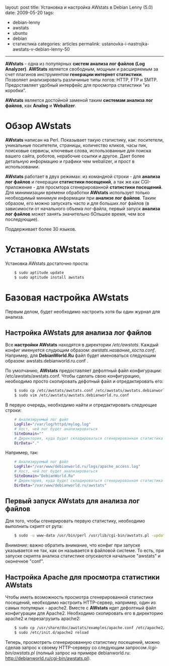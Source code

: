layout: post
title: Установка и настройка AWstats в Debian Lenny (5.0)
date: 2009-05-20
tags:
- debian-lenny
- awstats
- ubuntu
- debian
- статистика
categories: articles
permalink: ustanovka-i-nastrojka-awstats-v-debian-lenny-50

---

**AWstats** - одна из популярных **систем анализа лог файлов (Log Analyzer)**. **AWStats** является свободным, мощным и расширяемым за счет плагинов инструментом **генерации интернет статистики**. Позволяет анализировать различиные типы логов: HTTP, FTP и SMTP. Предоставляет удобный интерфейс для просмотра статистики "из коробки". 

**AWstats** является достойной заменой таким **системам анализа лог файлов**, как **Analog** и **Webalizer**.

<!-- more -->

Обзор AWstats
=============

**AWstats** написан на Perl. Показывает такую статистику, как: поситетели, уникальные поситетели, страницы, количество кликов, часы пик, поисковые сервисы, ключевые слова, использованные для поиска вашего сайта, роботов, нерабочие ссылки и другое. Дает более детальную информацию и графики чем webalizer, и прост в использовании. 

**AWstats** работает в двух режимах: из командной строки - для **анализа лог файлов** и генерации **статистики посещений**, а так же как CGI-приложение - для просмтора сгенерированной **статистики посещений**. Для минимизации времени обработки **AWstats** использует только необходимый минимум информации при **анализе лог файлов**. Таким образом, его можно запускать часто и для больших лог файлов (в зависимости от начального объема лог-файла, первый запуск **анализа лог файлов** может занять значительно бОльшее время, чем все последующие).

Поддерживает более 30 языков.

Установка AWstats
=================

Установка AWstats достаточно проста:

``` bash
    $ sudo aptitude update
    $ sudo aptitude install awstats
```
Базовая настройка AWstats
=========================

Первым делом, будет необходимо настроить хотя бы один журнал для анализа.

Настройка AWstats для анализа лог файлов
----------------------------------------

Все **настройки AWstats** находятся в директории */etc/awstats*. Каждый конфиг именуется слудющим образом: *awstats.название_хоста.conf*. Например, для **DebianWorld.Ru** файл будет именоваться следующим образом: awstats.debianworld.ru.conf . 

По умолчанию, **AWstats** предоставляет дефолтный файл конфигурации: /etc/awstats/awstats.conf. Чтобы сделать свою конфигурацию, необходимо просто скопировать дефотный файл и отредактировать его:

``` bash
    $ sudo cp /etc/awstats/awstats.conf /etc/awstats/awstats.debianworld.ru.conf
    $ sudo vim /etc/awstats/awstats.debianworld.ru.conf
```
В первую очередь, необходимо найти и отредактировать следующие строки:

``` bash
    # Анализируемый лог файл
    LogFile="/var/log/httpd/mylog.log"
    # Хост, чей лог будет анализироваться
    SiteDomain=""
    # Директория, куда будет складироваться сгенерированная статистика посещений
    DirData="."
```
Например, так:

``` bash
    # Анализируемый лог файл
    LogFile="/var/www/debianworld.ru/logs/apache_access.log"
    # Хост, чей лог будет анализироваться
    SiteDomain="DebianWorld.Ru"
    # Директория, куда будет складироваться сгенерированная статистика посещений
    DirData="/var/www/debianworld.ru/awstats"
```
Первый запуск AWstats для анализа лог файлов
--------------------------------------------

Для того, чтобы сгенерировать первую статистику, необходимо выполнить скрипт от рута:

``` bash
    $ sudo -u www-data /usr/bin/perl /usr/lib/cgi-bin/awstats.pl -update -config=debianworld.ru
```
*Внимание*: важно обратить внимание, что конфиг при запуске указывается не так, как он называется в файловой системе. То есть, при запуске скрипта анализа статистике опускаются начальное "awstats" и оконечное "conf".

Настройка Apache для просмотра статистики AWstats
-------------------------------------------------

Чтобы иметь возможность просмотра сгенерированной статистики посещений, необходимо настроить HTTP-сервер, например, один из самых популярых - apache2.
Вместе с **AWstats** идет дефолтный файл конфигурации для Apache2. Необходимо скопировать его в директорию apache2 и перезагрузить apache2:

``` bash
    $ sudo cp /usr/share/doc/awstats/examples/apache.conf /etc/apache2/conf.d/awstats
    $ sudo /etc/init.d/apache2 reload
```
Теперь, просмотреть сгенерированную статистику посещений, можно сделав запрос к своему HTTP-серверу со следующим запросом */cgi-bin/awstats.pl* (полный запрос на примере debianworld.ru: http://debianworld.ru/cgi-bin/awstats.pl).
